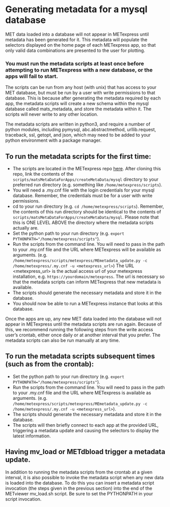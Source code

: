 # Generating metadata for a mysql database


MET data loaded into a database will not appear in METexpress until metadata has been generated for it. This metadata will populate the selectors displayed on the home page of each METexpress app, so that only valid data combinations are presented to the user for plotting. 

### You must run the metadata scripts at least once before attempting to run METexpress with a new database, or the apps will fail to start.


The scripts can be run from any host (with unix) that has access to your MET database, but must be run by a user with write permissions to that database. This is because after generating the metadata required by each app, the metadata scripts will create a new schema within the mysql database called mats_metadata, and store the metadata within it. The scripts will never write to any other location.


The metadata scripts are written in python3, and require a number of python modules, including pymysql, abc.abstractmethod, urllib.request, traceback, ssl, getopt, and json, which may need to be added to your python environment with a package manager.


## To run the metadata scripts for the first time:


- The scripts are located in the METexpress repo [here](https://github.com/dtcenter/METexpress/tree/main/scripts/matsMetaDataForApps/createMetaData/mysql/metexpress). After cloning this repo, link the contents of the `scripts/matsMetaDataForApps/createMetaData/mysql` directory to your preferred run directory (e.g. something like `/home/metexpress/scripts`).
- You will need a .my.cnf file with the login credentials for your mysql database. Remember, the credentials must be for a user with write permissions.
- cd to your run directory (e.g. `cd /home/metexpress/scripts`). Remember, the contents of this run directory should be identical to the contents of `scripts/matsMetaDataForApps/createMetaData/mysql`. Please note that this is ONE LEVEL ABOVE the directory where the metadata scripts actually are.
- Set the python path to your run directory (e.g.    `export PYTHONPATH="/home/metexpress/scripts"`).
- Run the scripts from the command line. You will need to pass in the path to your .my.cnf file and the URL where METexpress will be available as arguments. (e.g. `/home/metexpress/scripts/metexpress/MEmetadata_update.py -c /home/metexpress/.my.cnf -u <metexpress_url>`) The URL <metexpress_url> is the actual access url of your metexpress installation, e.g. `https://yourdomain/metexpress`. The url is necessary so that the metadata scripts can inform METexpress that new metadata is available.
- The scripts should generate the necessary metadata and store it in the database.
- You should now be able to run a METexpress instance that looks at this database.

Once the apps are up, any new MET data loaded into the database will not appear in METexpress until the metadata scripts are run again. Because of this, we recommend running the following steps from the write access user’s crontab, either once daily or at another interval that you prefer. The metadata scripts can also be run manually at any time.


## To run the metadata scripts subsequent times (such as from the crontab):


- Set the python path to your run directory (e.g. `export PYTHONPATH="/home/metexpress/scripts"`).
- Run the scripts from the command line. You will need to pass in the path to your .my.cnf file and the URL where METexpress is available as arguments. (e.g. `/home/metexpress/scripts/metexpress/MEmetadata_update.py -c /home/metexpress/.my.cnf -u <metexpress_url>`).
- The scripts should generate the necessary metadata and store it in the database. 
- The scripts will then briefly connect to each app at the provided URL, triggering a metadata update and causing the selectors to display the latest information.

## Having mv_load or METdbload trigger a metadata update.


In addition to running the metadata scripts from the crontab at a given interval, it is also possible to invoke the metadata script when any new data is loaded into the database. To do this you can insert a metadata script invocation (the steps given in the previous section) into the end of the METviewer mv_load.sh script. Be sure to set the PYTHONPATH in your script invocation.





